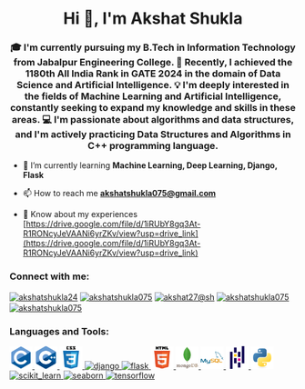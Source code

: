 <h1 align="center">Hi 👋, I'm Akshat Shukla</h1>
<h3 align="center">🎓 I'm currently pursuing my B.Tech in Information Technology from Jabalpur Engineering College. 🚀 Recently, I achieved the 1180th All India Rank in GATE 2024 in the domain of Data Science and Artificial Intelligence. 💡 I'm deeply interested in the fields of Machine Learning and Artificial Intelligence, constantly seeking to expand my knowledge and skills in these areas. 💻 I'm passionate about algorithms and data structures, and I'm actively practicing Data Structures and Algorithms in C++ programming language.</h3>

<!--<img align="right" alt="coding" width="400" src="https://user-images.githubusercontent.com/74038190/212749171-b84692a8-2b04-4e3b-93ca-ac14705da224.gif">-->

- 🌱 I’m currently learning **Machine Learning, Deep Learning, Django, Flask**

- 📫 How to reach me **akshatshukla075@gmail.com**

- 📄 Know about my experiences [https://drive.google.com/file/d/1iRUbY8gq3At-R1RONcyJeVAANi6yrZKv/view?usp=drive_link](https://drive.google.com/file/d/1iRUbY8gq3At-R1RONcyJeVAANi6yrZKv/view?usp=drive_link)

<h3 align="left">Connect with me:</h3>
<p align="left">
<a href="https://linkedin.com/in/akshatshukla24" target="blank"><img align="center" src="https://raw.githubusercontent.com/rahuldkjain/github-profile-readme-generator/master/src/images/icons/Social/linked-in-alt.svg" alt="akshatshukla24" height="30" width="40" /></a>
<a href="https://kaggle.com/akshatshukla075" target="blank"><img align="center" src="https://raw.githubusercontent.com/rahuldkjain/github-profile-readme-generator/master/src/images/icons/Social/kaggle.svg" alt="akshatshukla075" height="30" width="40" /></a>
<a href="https://instagram.com/akshat27@sh" target="blank"><img align="center" src="https://raw.githubusercontent.com/rahuldkjain/github-profile-readme-generator/master/src/images/icons/Social/instagram.svg" alt="akshat27@sh" height="30" width="40" /></a>
<a href="https://www.hackerrank.com/akshatshukla075" target="blank"><img align="center" src="https://raw.githubusercontent.com/rahuldkjain/github-profile-readme-generator/master/src/images/icons/Social/hackerrank.svg" alt="akshatshukla075" height="30" width="40" /></a>
<a href="https://www.leetcode.com/akshatshukla075" target="blank"><img align="center" src="https://raw.githubusercontent.com/rahuldkjain/github-profile-readme-generator/master/src/images/icons/Social/leet-code.svg" alt="akshatshukla075" height="30" width="40" /></a>
</p>

<h3 align="left">Languages and Tools:</h3>
<p align="left"> <a href="https://www.cprogramming.com/" target="_blank" rel="noreferrer"> <img src="https://raw.githubusercontent.com/devicons/devicon/master/icons/c/c-original.svg" alt="c" width="40" height="40"/> </a> <a href="https://www.w3schools.com/cpp/" target="_blank" rel="noreferrer"> <img src="https://raw.githubusercontent.com/devicons/devicon/master/icons/cplusplus/cplusplus-original.svg" alt="cplusplus" width="40" height="40"/> </a> <a href="https://www.w3schools.com/css/" target="_blank" rel="noreferrer"> <img src="https://raw.githubusercontent.com/devicons/devicon/master/icons/css3/css3-original-wordmark.svg" alt="css3" width="40" height="40"/> </a> <a href="https://www.djangoproject.com/" target="_blank" rel="noreferrer"> <img src="https://cdn.worldvectorlogo.com/logos/django.svg" alt="django" width="40" height="40"/> </a> <a href="https://flask.palletsprojects.com/" target="_blank" rel="noreferrer"> <img src="https://www.vectorlogo.zone/logos/pocoo_flask/pocoo_flask-icon.svg" alt="flask" width="40" height="40"/> </a> <a href="https://www.w3.org/html/" target="_blank" rel="noreferrer"> <img src="https://raw.githubusercontent.com/devicons/devicon/master/icons/html5/html5-original-wordmark.svg" alt="html5" width="40" height="40"/> </a> <a href="https://www.mongodb.com/" target="_blank" rel="noreferrer"> <img src="https://raw.githubusercontent.com/devicons/devicon/master/icons/mongodb/mongodb-original-wordmark.svg" alt="mongodb" width="40" height="40"/> </a> <a href="https://www.mysql.com/" target="_blank" rel="noreferrer"> <img src="https://raw.githubusercontent.com/devicons/devicon/master/icons/mysql/mysql-original-wordmark.svg" alt="mysql" width="40" height="40"/> </a> <a href="https://pandas.pydata.org/" target="_blank" rel="noreferrer"> <img src="https://raw.githubusercontent.com/devicons/devicon/2ae2a900d2f041da66e950e4d48052658d850630/icons/pandas/pandas-original.svg" alt="pandas" width="40" height="40"/> </a> <a href="https://www.python.org" target="_blank" rel="noreferrer"> <img src="https://raw.githubusercontent.com/devicons/devicon/master/icons/python/python-original.svg" alt="python" width="40" height="40"/> </a> <a href="https://scikit-learn.org/" target="_blank" rel="noreferrer"> <img src="https://upload.wikimedia.org/wikipedia/commons/0/05/Scikit_learn_logo_small.svg" alt="scikit_learn" width="40" height="40"/> </a> <a href="https://seaborn.pydata.org/" target="_blank" rel="noreferrer"> <img src="https://seaborn.pydata.org/_images/logo-mark-lightbg.svg" alt="seaborn" width="40" height="40"/> </a> <a href="https://www.tensorflow.org" target="_blank" rel="noreferrer"> <img src="https://www.vectorlogo.zone/logos/tensorflow/tensorflow-icon.svg" alt="tensorflow" width="40" height="40"/> </a> </p>

<!--<p><img align="left" src="https://github-readme-stats.vercel.app/api/top-langs?username=akshatvar&show_icons=true&locale=en&layout=compact" alt="akshatvar" /></p>

<p>&nbsp;<img align="center" src="https://github-readme-stats.vercel.app/api?username=akshatvar&show_icons=true&locale=en" alt="akshatvar" /></p>

<p><img align="center" src="https://github-readme-streak-stats.herokuapp.com/?user=akshatvar&" alt="akshatvar" /></p>-->

